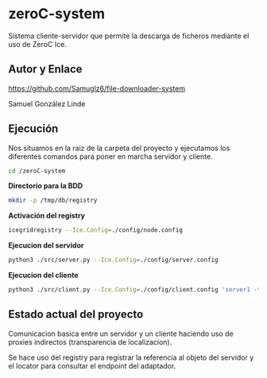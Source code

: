 # zeroC-system
Sistema cliente-servidor que permite la descarga de ficheros mediante el uso de ZeroC Ice.

## Autor y Enlace
https://github.com/Samuglz6/file-downloader-system

Samuel González Linde

## Ejecución

Nos situamos en la raiz de la carpeta del proyecto y ejecutamos los diferentes comandos para poner en marcha servidor y cliente.

```sh
cd /zeroC-system
```

**Directorio para la BDD**

```sh
mkdir -p /tmp/db/registry
```

**Activación del registry**
```sh
icegridregistry --Ice.Config=./config/node.config
```

**Ejecucion del servidor**
```sh
python3 ./src/server.py --Ice.Config=./config/server.config
```

**Ejecucion del cliente**
```sh
python3 ./src/client.py --Ice.Config=./config/client.config 'server1 -t @ ServerAdapter1'
```

## Estado actual del proyecto

Comunicacion basica entre un servidor y un cliente haciendo uso de proxies indirectos (transparencia de localizacion).

Se hace uso del registry para registrar la referencia al objeto del servidor y el locator para consultar el endpoint del adaptador.

